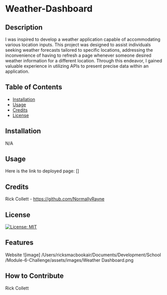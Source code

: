 # Weather-Dashboard

## Description

I was inspired to develop a weather application capable of accommodating various location inputs. This project was designed to assist individuals seeking weather forecasts tailored to specific locations, addressing the inconvenience of having to refresh a page whenever someone desired weather information for a different location. Through this endeavor, I gained valuable experience in utilizing APIs to present precise data within an application.

## Table of Contents

- [Installation](#installation)
- [Usage](#usage)
- [Credits](#credits)
- [License](#license)

## Installation

N/A

## Usage

Here is the link to deployed page: []

## Credits

Rick Collett - https://github.com/NormallyRayne

## License

[![License: MIT](https://img.shields.io/badge/License-MIT-yellow.svg)](https://opensource.org/licenses/MIT)


## Features

Website
![image] /Users/ricksmacbookair/Documents/Development/School /Module-6-Challenge/assets/images/Weather Dashboard.png


## How to Contribute

Rick Collett

